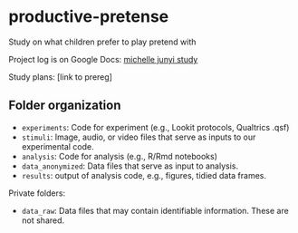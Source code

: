 # productive-pretense

Study on what children prefer to play pretend with

Project log is on Google Docs: [michelle junyi study](https://docs.google.com/document/d/1ub5VmtEppOtg0N6cwpTX78WhH27qGXKiiRklwxpYYe0/edit?usp=sharing)

Study plans: [link to prereg]

## Folder organization

- `experiments`: Code for experiment (e.g., Lookit protocols, Qualtrics .qsf)
- `stimuli`: Image, audio, or video files that serve as inputs to our experimental code.
- `analysis`: Code for analysis (e.g., R/Rmd notebooks)
- `data_anonymized`: Data files that serve as input to analysis. 
- `results`: output of analysis code, e.g., figures, tidied data frames.

Private folders:
- `data_raw`: Data files that may contain identifiable information. These are not shared.
